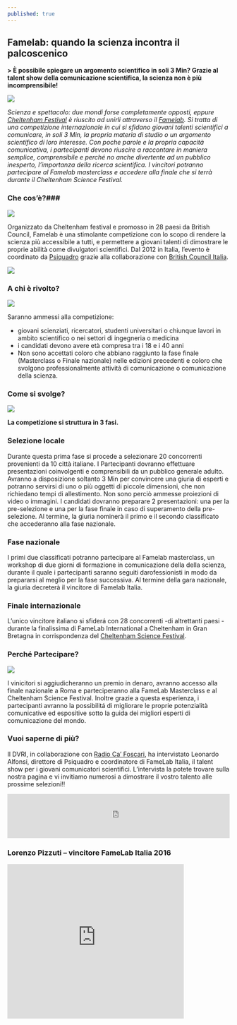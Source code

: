 ```yaml
---
published: true
---
```


## Famelab: quando la scienza incontra il palcoscenico

**> È possibile spiegare un argomento scientifico in soli 3 Min? Grazie al talent show della comunicazione scientifica, la scienza non è più incomprensibile!**
 
![]({{site.baseurl}}/assets/posts/famelab.png)

_Scienza e spettacolo: due mondi forse completamente opposti, eppure [Cheltenham Festival](http://www.cheltenhamfestivals.com/) è riuscito ad unirli attraverso il [Famelab](http://www.famelab-italy.it/). Si tratta di una competizione internazionale in cui si sfidano giovani talenti scientifici a comunicare, in soli 3 Min, la propria materia di studio o un argomento scientifico di loro interesse. Con poche parole e la propria capacità comunicativa, i partecipanti devono riuscire a raccontare in maniera semplice, comprensibile e perché no anche divertente ad un pubblico inesperto, l’importanza della ricerca scientifica. I vincitori potranno partecipare al Famelab masterclass e accedere alla finale che si terrà durante il Cheltenham Science Festival._ 

### Che cos’è?###
 
![]({{site.baseurl}}/assets/posts/famelab2.png)

Organizzato da Cheltenham festival e promosso in 28 paesi da British Council, Famelab è una stimolante competizione con lo scopo di rendere la scienza più accessibile a tutti, e permettere a giovani talenti di dimostrare le proprie abilità come divulgatori scientifici. Dal 2012 in Italia, l’evento è coordinato da [Psiquadro](http://psiquadro.biz/) grazie alla collaborazione con [British Council Italia](https://www.britishcouncil.it/).  

![]({{site.baseurl}}/assets/posts/famelab3.png)

### A chi è rivolto?

![]({{site.baseurl}}/assets/posts/famelab4.png)

Saranno ammessi alla competizione:
-	giovani scienziati, ricercatori, studenti universitari o chiunque lavori in ambito scientifico o nei settori di ingegneria o medicina
-	i candidati devono avere età compresa tra i 18 e i 40 anni
-	Non sono accettati coloro che abbiano raggiunto la fase finale (Masterclass o Finale nazionale) nelle edizioni precedenti e coloro che svolgono professionalmente attività di comunicazione o comunicazione della scienza. 

### Come si svolge?
![]({{site.baseurl}}/assets/posts/famelab5.png)

**La competizione si struttura in 3 fasi.**
### Selezione locale

Durante questa prima fase si procede a selezionare 20 concorrenti provenienti da 10 città italiane. I Partecipanti dovranno effettuare presentazioni coinvolgenti e comprensibili da un pubblico generale adulto. Avranno a disposizione soltanto 3 Min per convincere una giuria di esperti e potranno servirsi di uno o più oggetti di piccole dimensioni, che non richiedano tempi di allestimento. Non sono perciò ammesse proiezioni di video o immagini. I candidati dovranno preparare 2 presentazioni: una per la pre-selezione e una per la fase finale in caso di superamento della pre-selezione. Al termine, la giuria nominerà il primo e il secondo classificato che accederanno alla fase nazionale.

### Fase nazionale

I primi due classificati potranno partecipare al Famelab masterclass, un workshop di due giorni di formazione in comunicazione della della scienza, durante il quale i partecipanti saranno seguiti darofessionisti in modo da prepararsi al meglio per la fase successiva. Al termine della gara nazionale, la giuria decreterà il vincitore di Famelab Italia.

### Finale internazionale

L’unico vincitore italiano si sfiderá con 28 concorrenti -di altrettanti paesi - durante la finalissima di FameLab International a Cheltenham in Gran Bretagna in corrispondenza del [Cheltenham Science Festival](CHELTEnhamfestivals.com). 

### Perché Partecipare?

![]({{site.baseurl}}/assets/posts/famelab6.png)

I vinicitori si aggiudicheranno un premio in denaro, avranno accesso alla finale nazionale a Roma e parteciperanno alla FameLab Masterclass e al Cheltenham Science Festival. Inoltre grazie a questa esperienza, i partecipanti avranno la possibilitá di migliorare le proprie potenzialità comunicative ed espositive sotto la guida dei migliori esperti di comunicazione del mondo.

### Vuoi saperne di più?

Il DVRI, in collaborazione con [Radio Ca’ Foscari](radiocafoscari.it), ha intervistato Leonardo Alfonsi, direttore di Psiquadro e coordinatore di FameLab Italia, il talent show per i giovani comunicatori scientifici. L’intervista la potete trovare sulla nostra pagina e vi invitiamo numerosi a dimostrare il vostro talento alle prossime selezioni!!

<iframe src="https://widget.spreaker.com/player?episode_id=11378084&theme=light&autoplay=false&playlist=false&cover_image_url=https%3A%2F%2Fd3wo5wojvuv7l.cloudfront.net%2Fimages.spreaker.com%2Foriginal%2F4ac72efaab993ad9d7057901f1046e01.jpg" width="100%" height="100px" frameborder="0"></iframe>


### Lorenzo Pizzuti – vincitore FameLab Italia 2016 

<iframe width="400" height="350" src="https://www.youtube.com/embed/nBzYSM0LxKI" frameborder="0" allowfullscreen></iframe>
